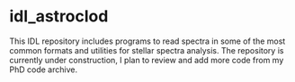 # idl_astroclod
This IDL repository includes programs to read spectra in some of the most common formats and utilities for stellar spectra analysis. The repository is currently under construction, I plan to review and add more code from my PhD code archive.
